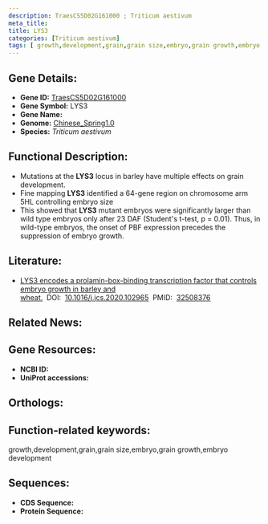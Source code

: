 ```yaml
---
description: TraesCS5D02G161000 ; Triticum aestivum
meta_title:
title: LYS3
categories: [Triticum aestivum]
tags: [ growth,development,grain,grain size,embryo,grain growth,embryo development ]
---
```


## Gene Details:
- **Gene ID:**	[TraesCS5D02G161000]()
- **Gene Symbol:** LYS3
- **Gene Name:** 
- **Genome:** [Chinese_Spring1.0]()
- **Species:** *Triticum aestivum*

## Functional Description:
   - Mutations at the **LYS3** locus in barley have multiple effects on grain development.
   - Fine mapping **LYS3** identified a 64-gene region on chromosome arm 5HL controlling embryo size
   - This showed that **LYS3** mutant embryos were significantly larger than wild type embryos only after 23 DAF (Student's t-test, p = 0.01). Thus, in wild-type embryos, the onset of PBF expression precedes the suppression of embryo growth.

## Literature:
   - [LYS3 encodes a prolamin-box-binding transcription factor that controls embryo growth in barley and wheat.]( https://www.ncbi.nlm.nih.gov/pmc/articles/PMC7263734/)&nbsp;&nbsp;DOI:&nbsp;&nbsp;[10.1016/j.jcs.2020.102965](https://www.ncbi.nlm.nih.gov/pmc/articles/PMC7263734/)&nbsp;&nbsp;PMID:&nbsp;&nbsp;[32508376](https://pubmed.ncbi.nlm.nih.gov/32508376/)

## Related News:

## Gene Resources:
- **NCBI ID:** [](https://www.ncbi.nlm.nih.gov/gene/?term=)
- **UniProt accessions:** [](https://www.uniprot.org/uniprotkb//entry)

## Orthologs:

## Function-related keywords:
growth,development,grain,grain size,embryo,grain growth,embryo development

## Sequences:
- **CDS Sequence:**
- **Protein Sequence:**
